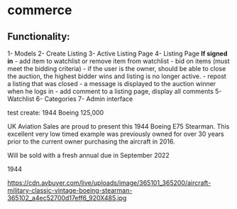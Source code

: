 # commerce

## Functionality:

1- Models
2- Create Listing
3- Active Listing Page
4- Listing Page 
    __If signed in__
    - add item to watchlist or remove item from watchlist
    - bid on items (must meet the bidding criteria)
    - if the user is the owner, should be able to close the auction, the highest bidder wins and listing is no longer active.
    - repost a listing that was closed
    - a message is displayed to the auction winner when he logs in
    - add comment to a listing page, display all comments
5- Watchlist
6- Categories
7- Admin interface



test create:
1944 Boeing
125,000

UK Aviation Sales are proud to present this 1944 Boeing E75 Stearman.
This excellent very low timed example was previously owned for over 30 years prior to the current owner purchasing the aircraft in 2016.

Will be sold with a fresh annual due in September 2022

1944

https://cdn.avbuyer.com/live/uploads/image/365101_365200/aircraft-military-classic-vintage-boeing-stearman-365102_a4ec52700d17eff6_920X485.jpg